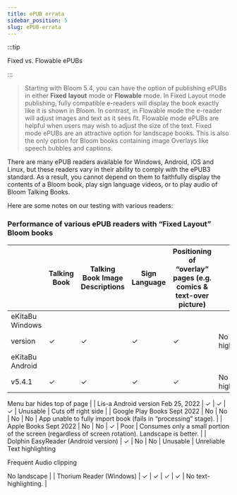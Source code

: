 ```yaml
---
title: ePUB errata
sidebar_position: 5
slug: ePUB-errata
---
```




:::tip

Fixed vs. Flowable ePUBs  

:::

>Starting with Bloom 5.4, you can have the option of publishing ePUBs in either **Fixed** **layout** mode or **Flowable** mode. In Fixed Layout mode publishing, fully compatible e-readers will display the book exactly like it is shown in Bloom. In contrast, in Flowable mode the e-reader will adjust images and text as it sees fit. Flowable mode ePUBs are helpful when users may wish to adjust the size of the text. Fixed mode ePUBs are an attractive option for landscape books. This is also the only option for Bloom books containing image Overlays like speech bubbles and captions.


There are many ePUB readers available for Windows, Android, iOS and Linux, but these readers vary in their ability to comply with the ePUB3 standard. As a result, you cannot depend on them to faithfully display the contents of a Bloom book, play sign language videos, or to play audio of Bloom Talking Books.


Here are some notes on our testing with various readers:


### Performance of various ePUB readers with “Fixed Layout” Bloom books


|                                      | Talking Book | Talking Book Image Descriptions | Sign Language | Positioning of “overlay” pages (e.g. comics & text-over picture) | Misc                                                                                              |
| ------------------------------------ | ------------ | ------------------------------- | ------------- | ---------------------------------------------------------------- | ------------------------------------------------------------------------------------------------- |
| eKitaBu Windows
version              | ✓            | ✓                               | ✓             | ✓                                                                | No text-highlighting.                                                                             |
| eKitaBu Android
v5.4.1               | ✓            | ✓                               | ✓             | ✓                                                                | No text-highlighting.

Menu bar hides top of page                                                 |
| Lis-a
Android version
Feb 25, 2022   | ✓            | ✓                               | ✓             | Unusable                                                         | Cuts off right side                                                                               |
| Google Play Books
Sept 2022          | No           | No                              | No            | No                                                               | App unable to fully import book (fails in “processing” stage).                                    |
| Apple Books
Sept 2022                | No           | No                              | ✓             | Poor                                                             | Consumes only a small portion of the screen (regardless of screen rotation). Landscape is better. |
| Dolphin EasyReader
(Android version) | ✓            | No                              | No            | Unusable                                                         | Unreliable Text highlighting

Frequent Audio clipping

No landscape                               |
| Thorium Reader (Windows)             | ✓            | ✓                               | ✓             | ✓                                                                | No text-highlighting.
                                                                            |

